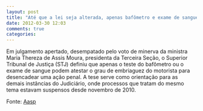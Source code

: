 ```yaml
---
layout: post
title: "Até que a lei seja alterada, apenas bafômetro e exame de sangue podem comprovar embriaguez de motorista"
date: 2012-03-30 12:03
comments: true
categories:
---
```


Em julgamento apertado, desempatado pelo voto de minerva da ministra Maria
Thereza de Assis Moura, presidenta da Terceira Seção, o Superior Tribunal de
Justiça (STJ) definiu que apenas o teste do bafômetro ou o exame de sangue
podem atestar o grau de embriaguez do motorista para desencadear uma ação penal.
A tese serve como orientação para as demais instâncias do Judiciário, onde
processos que tratam do mesmo tema estavam suspensos desde novembro de 2010.

Fonte: [Aasp](http://www.aasp.org.br/aasp/imprensa/clipping/cli_noticia.asp?idnot=11770)
